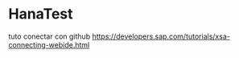 # HanaTest
tuto conectar con github https://developers.sap.com/tutorials/xsa-connecting-webide.html
